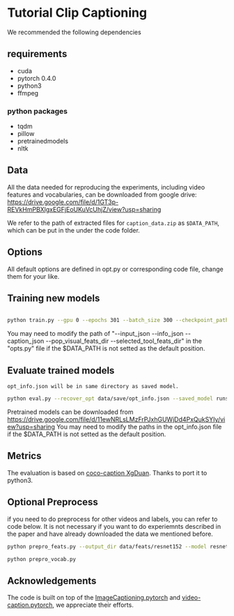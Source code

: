 # Tutorial Clip Captioning

We recommended the following dependencies

## requirements

- cuda
- pytorch 0.4.0
- python3
- ffmpeg

### python packages

- tqdm
- pillow
- pretrainedmodels
- nltk

## Data
All the data needed for reproducing the experiments, including video features and vocabularies, can be downloaded from google drive: https://drive.google.com/file/d/1GT3p-REVkHmPBXlgxEGFjEoUKuVcUhjZ/view?usp=sharing

We refer to the path of extracted files for `caption_data.zip` as `$DATA_PATH`, which can be put in the under the code folder. 

## Options
All default options are defined in opt.py or corresponding code file, change them for your like.



## Training new models

```bash

python train.py --gpu 0 --epochs 301 --batch_size 300 --checkpoint_path runs/S2VT_VCR --feats_dir caption_data/feats/resnet152 --with_pop_visual 1 --with_selected_tool 1 --model S2VT_GCN_Sub --dim_vid 2048 --learning_rate 2e-4 
```
You may need to modify the path of "--input_json --info_json --caption_json --pop_visual_feats_dir --selected_tool_feats_dir" in the "opts.py" file if the $DATA_PATH is not setted as the default position.


## Evaluate trained models

    opt_info.json will be in same directory as saved model.

```bash
python eval.py --recover_opt data/save/opt_info.json --saved_model runs/save/model_300.pth --batch_size 100 --gpu 0
```

Pretrained models can be downloaded from https://drive.google.com/file/d/11ewNRLsLMzFrPJxhGUWjDd4PxQukSYIy/view?usp=sharing
You may need to modify the paths in the opt_info.json file if the $DATA_PATH is not setted as the default position.

## Metrics

The evaluation is based on [coco-caption XgDuan](https://github.com/XgDuan/coco-caption/tree/python3). Thanks to port it to python3.


##  Optional Preprocess 

if you need to do preprocess for other videos and labels, you can refer to code below. It is not necessary if you want to do experiemnts described in the paper and have already downloaded the data we mentioned before.

```bash
python prepro_feats.py --output_dir data/feats/resnet152 --model resnet152

python prepro_vocab.py
```

## Acknowledgements
The code is built on top of the [ImageCaptioning.pytorch](https://github.com/ruotianluo/ImageCaptioning.pytorch) and [video-caption.pytorch](https://github.com/xiadingZ/video-caption.pytorch), we appreciate their efforts.

